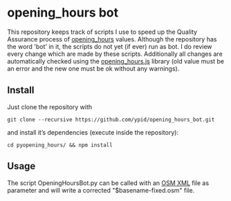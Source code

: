 # opening_hours bot

This repository keeps track of scripts I use to speed up the Quality Assurance process of [opening\_hours][key:opening\_hours] values. Although the repository has the word 'bot' in it, the scripts do not yet (if ever) run as bot. I do review every change which are made by these scripts. Additionally all changes are automatically checked using the [opening_hours.js][oh-lib] library (old value must be an error and the new one must be ok without any warnings).

[key:opening\_hours]: http://wiki.openstreetmap.org/wiki/Key:opening_hours
[oh-lib]: https://github.com/ypid/opening_hours.js

## Install

Just clone the repository with

```
git clone --recursive https://github.com/ypid/opening_hours_bot.git
```

and install it’s dependencies (execute inside the repository):
```
cd pyopening_hours/ && npm install
```

## Usage
The script OpeningHoursBot.py can be called with an [OSM XML](http://wiki.openstreetmap.org/wiki/OSM_XML) file as parameter and will write a corrected "$basename-fixed.osm" file.
